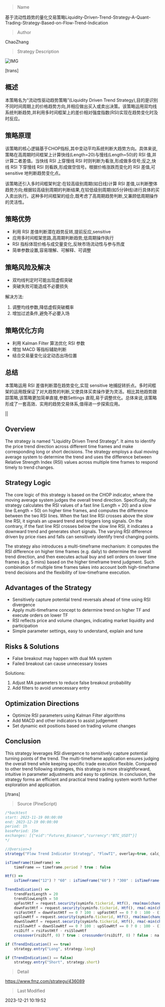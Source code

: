 
> Name

基于流动性趋势的量化交易策略Liquidity-Driven-Trend-Strategy-A-Quant-Trading-Strategy-Based-on-Flow-Trend-Indication

> Author

ChaoZhang

> Strategy Description


![IMG](https://www.fmz.com/upload/asset/df96004da95531fe21.png)

[trans]

## 概述

本策略名为“流动性驱动趋势策略”(Liquidity Driven Trend Strategy),目的是识别不同时间周期上的价格趋势方向,并相应做出买入或卖出决策。该策略运用双均线系统判断趋势,并利用多时间框架上的差价相对强度指数(RSI)实现在趋势变化时及时反应。

## 策略原理  

该策略的核心逻辑基于CHOP指标,其中变动平均系统判断大趋势方向。具体来说,策略在高周期时间框架上计算快线(Length=20)与慢线(Length=50)的 RSI 值,并计算二者差值。当快线 RSI 上穿慢线 RSI 时则判断为看涨,形成做多信号;反之,快线 RSI 下穿慢线 RSI 则看跌,形成做空信号。根据价格涨跌而变化的 RSI 差值,可 sensitive 地判断趋势变化点。  

该策略还引入多时间框架判定:在较高级别周期(如日线)计算 RSI 差值,以判断整体趋势方向;根据较高级别周期的判断结果,在较低级别周期(如5分钟线)进行具体的买入卖出执行。这种多时间框架的组合,既考虑了高周期趋势判断,又兼顾低周期操作的灵活性。

## 策略优势

- 利用 RSI 差值判断潜在趋势反转,提前反应,sensitive
- 应用多时间框架思路,高周期判断趋势,低周期操作执行
- RSI 指标体现价格与成交量变化,反映市场流动性与参与热度  
- 简单参数设置,容易理解、可解释、可调整

## 策略风险及解决 

- 双均线判定时可能出现虚假突破
- 突破失败可能造成不必要损失

解决方法:

1. 调整均线参数,降低虚假突破概率
2. 增加过滤条件,避免不必要入场

## 策略优化方向

- 利用 Kalman Filter 算法优化 RSI 参数
- 增加 MACD 等指标辅助判断
- 结合交易量变化设定动态出场位置 

## 总结

本策略运用 RSI 差值判断潜在趋势变化,实现 sensitive 地捕捉转折点。多时间框架的运用既保证了对大趋势的判断,又使具体买卖操作更为灵活。相比其他趋势跟踪策略,该策略更加简单直接,参数Settings 直观,易于调整优化。总体来说,该策略形成了一套高效、实用的趋势交易体系,值得进一步探索应用。


||

## Overview

The strategy is named "Liquidity Driven Trend Strategy". It aims to identify the price trend direction across different time frames and make corresponding long or short decisions. The strategy employs a dual moving average system to determine the trend and uses the difference between Relative Strength Index (RSI) values across multiple time frames to respond timely to trend changes.  

## Strategy Logic   

The core logic of this strategy is based on the CHOP indicator, where the moving average system judges the overall trend direction. Specifically, the strategy calculates the RSI values of a fast line (Length = 20) and a slow line (Length = 50) on higher time frames, and computes the difference between the two RSI lines. When the fast line RSI crosses above the slow line RSI, it signals an upward trend and triggers long signals. On the contrary, if the fast line RSI crosses below the slow line RSI, it indicates a downward trend and generates short signals. The varying RSI difference driven by price rises and falls can sensitively identify trend changing points.   

The strategy also introduces a multi-timeframe mechanism: it computes the RSI difference on higher time frames (e.g. daily) to determine the overall trend direction, and then executes actual buy and sell orders on lower time frames (e.g. 5 mins) based on the higher timeframe trend judgment. Such combination of multiple time frames takes into account both high-timeframe trend decisions and the flexibility of low-timeframe execution.  

## Advantages of the Strategy  

- Sensitively capture potential trend reversals ahead of time using RSI divergence 
- Apply multi-timeframe concept to determine trend on higher TF and execute orders on lower TF
- RSI reflects price and volume changes, indicating market liquidity and participation  
- Simple parameter settings, easy to understand, explain and tune  

## Risks & Solutions

- False breakout may happen with dual MA system  
- Failed breakout can cause unnecessary losses

Solutions:

1. Adjust MA parameters to reduce false breakout probability  
2. Add filters to avoid unnecessary entry  

## Optimization Directions 

- Optimize RSI parameters using Kalman Filter algorithms
- Add MACD and other indicators to assist judgement 
- Set dynamic exit positions based on trading volume changes  

## Conclusion

This strategy leverages RSI divergence to sensitively capture potential turning points of the trend. The multi-timeframe application ensures judging the overall trend while keeping specific trade execution flexible. Compared to other trend following strategies, this strategy is more straightforward, intuitive in parameter adjustments and easy to optimize. In conclusion, the strategy forms an efficient and practical trend trading system worth further exploration and application.  

[/trans]



> Source (PineScript)

``` javascript
/*backtest
start: 2023-11-19 00:00:00
end: 2023-12-19 00:00:00
period: 1h
basePeriod: 15m
exchanges: [{"eid":"Futures_Binance","currency":"BTC_USDT"}]
*/

//@version=3
strategy("Flow Trend Indicator Strategy", "FlowTI", overlay=true, calc_on_every_tick=true)

isTimeFrame(timeFrame) =>
    timeFrame == timeframe.period ? true : false

Htf() =>
    isTimeFrame("12") ? "60" : isTimeFrame("60") ? "300" : isTimeFrame("300") ? "D" : isTimeFrame("D") ? "W" : isTimeFrame("W") ? "M" : isTimeFrame("M") ? "5M" : "D"

TrendIndication() =>
    trendFastLength = 20
    trendSlowLength = 50
    upFastHtf = request.security(syminfo.tickerid, Htf(), rma(max(change(close), 0), trendFastLength), barmerge.gaps_off, barmerge.lookahead_on)
    downFastHtf = request.security(syminfo.tickerid, Htf(), rma(-min(change(close), 0), trendFastLength), barmerge.gaps_off, barmerge.lookahead_on)
    rsiFastHtf = downFastHtf == 0 ? 100 : upFastHtf == 0 ? 0 : 100 - (100 / (1 + upFastHtf / downFastHtf))
    upSlowHtf = request.security(syminfo.tickerid, Htf(), rma(max(change(close), 0), trendSlowLength), barmerge.gaps_off, barmerge.lookahead_on)
    downSlowHtf = request.security(syminfo.tickerid, Htf(), rma(-min(change(close), 0), trendSlowLength), barmerge.gaps_off, barmerge.lookahead_on)
    rsiSlowHtf = downSlowHtf == 0 ? 100 : upSlowHtf == 0 ? 0 : 100 - (100 / (1 + upSlowHtf / downSlowHtf))
    rsiDiff = rsiFastHtf - rsiSlowHtf
    crossover(rsiDiff, 0) ? true : crossunder(rsiDiff, 0) ? false : na

if (TrendIndication() == true)
    strategy.entry("Long", strategy.long)

if (TrendIndication() == false)
    strategy.entry("Short", strategy.short)
```

> Detail

https://www.fmz.com/strategy/436089

> Last Modified

2023-12-21 10:19:52
